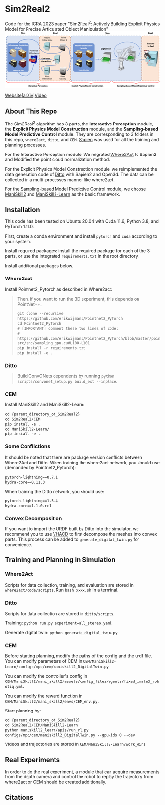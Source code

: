 # Sim2Real2
Code for the ICRA 2023 paper "Sim2Real$^2$: Actively Building Explicit Physics Model for Precise Articulated Object Manipulation"
![Overview](https://github.com/TTimelord/Sim2Real2-site/blob/main/static/images/overview.png?raw=true)

[Website](https://ttimelord.github.io/Sim2Real2)|[arXiv]()|[Video](https://youtu.be/Xj2N2Hy38P4)

## About This Repo
The Sim2Real$^2$ algorithm has 3 parts, the **Interactive Perception** module, the **Explicit Physics Model Construction** module, and the **Sampling-based Model Predictive Control** module. They are corresponding to 3 folders in this repo, `where2act`, `ditto`, and `CEM`. [Sapien](https://github.com/haosulab/SAPIEN) was used for all the training and planning processes.

For the Interactive Perception module, We migrated [Where2Act](https://github.com/daerduoCarey/where2act) to Sapien2 and Modified the point cloud normalization method.

For the Explicit Physics Model Construction module, we reimplemented the data generation code of [Ditto](https://github.com/UT-Austin-RPL/Ditto) with Sapien2 and Open3d. The data can be collected in a multi-processes manner like where2act.

For the Sampling-based Model Predictive Control module, we choose [ManiSkill2](https://github.com/haosulab/ManiSkill2) and [ManiSkill2-Learn](https://github.com/haosulab/ManiSkill2-Learn) as the basic framework.

## Installation
This code has been tested on Ubuntu 20.04 with Cuda 11.6, Python 3.8, and PyTorch 1.11.0.

First, create a conda environment and install `pytorch` and `cuda` according to your system.

Install required packages: install the required package for each of the 3 parts, or use the integrated `requirements.txt` in the root directory.

Install additional packages below.
### Where2act
Install Pointnet2_Pytorch as described in Where2act:
>Then, if you want to run the 3D experiment, this depends on PointNet++.
>```
>git clone --recursive https://github.com/erikwijmans/Pointnet2_PyTorch
>cd Pointnet2_PyTorch
># [IMPORTANT] comment these two lines of code:
>#   https://github.com/erikwijmans/Pointnet2_PyTorch/blob/master/pointnet2_ops_lib/pointnet2_ops/_ext-src/src/sampling_gpu.cu#L100-L101
>pip install -r requirements.txt
>pip install -e .
>```

### Ditto
>Build ConvONets dependents by running `python scripts/convonet_setup.py build_ext --inplace`.

### CEM
Install ManiSkill2 and ManiSkill2-Learn:
```
cd {parent_directory_of_Sim2Real2}
cd Sim2Real2/CEM
pip install -e .
cd ManiSkill2-Learn/
pip install -e .
```

### Some Conflictions
It should be noted that there are package version conflicts between Where2Act and Ditto.
When training the where2act network, you should use (demanded by Pointnet2_Pytorch):
```
pytorch-lightning==0.7.1
hydra-core==0.11.3
```
When training the Ditto network, you should use:
```
pytorch-lightning==1.5.4
hydra-core==1.1.0.rc1
```
### Convex Decomposition
If you want to import the URDF built by Ditto into the simulator, we recommend you to use [VHACD](https://github.com/Unity-Technologies/VHACD) to first decompose the meshes into convex parts. This process can be added to `generate_digital_twin.py` for convenience.

## Training and Planning in Simulation
### Where2Act
Scripts for data collection, training, and evaluation are stored in `where2act/code/scripts`. Run `bash xxxx.sh` in a terminal.

### Ditto
Scripts for data collection are stored in `ditto/scripts`.

Training: `python run.py experiment=all_stereo.yaml`

Generate digital twin: `python generate_digital_twin.py`

### CEM
Before starting planning, modify the paths of the config and the urdf file. You can modify parameters of CEM in `CEM/ManiSkill2-Learn/configs/mpc/cem/maniskill2_DigitalTwin.py`

You can modify the controller's config in `CEM/ManiSkill2/mani_skill2/assets/config_files/agents/fixed_xmate3_robotiq.yml`.

You can modify the reward function in `CEM/ManiSkill2/mani_skill2/envs/CEM_env.py`.

Start planning by:

```
cd {parent_directory_of_Sim2Real2}
cd Sim2Real2/CEM/ManiSkill2-Learn
python maniskill2_learn/apis/run_rl.py configs/mpc/cem/maniskill2_DigitalTwin.py --gpu-ids 0 --dev
```

Videos and trajectories are stored in `CEM/ManiSkill2-Learn/work_dirs`

## Real Experiments
In order to do the real experiment, a module that can acquire measurements from the depth camera and control the robot to replay the trajectory from where2act or CEM should be created additionally.

## Citations
```

```